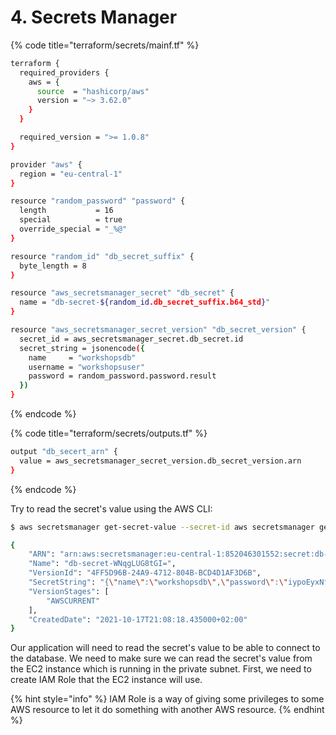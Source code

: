 # 4. Secrets Manager

{% code title="terraform/secrets/mainf.tf" %}
```bash
terraform {
  required_providers {
    aws = {
      source  = "hashicorp/aws"
      version = "~> 3.62.0"
    }
  }

  required_version = ">= 1.0.8"
}

provider "aws" {
  region = "eu-central-1"
}

resource "random_password" "password" {
  length           = 16
  special          = true
  override_special = "_%@"
}

resource "random_id" "db_secret_suffix" {
  byte_length = 8
}

resource "aws_secretsmanager_secret" "db_secret" {
  name = "db-secret-${random_id.db_secret_suffix.b64_std}"
}

resource "aws_secretsmanager_secret_version" "db_secret_version" {
  secret_id = aws_secretsmanager_secret.db_secret.id
  secret_string = jsonencode({
    name     = "workshopsdb"
    username = "workshopsuser"
    password = random_password.password.result
  })
}

```
{% endcode %}

{% code title="terraform/secrets/outputs.tf" %}
```bash
output "db_secert_arn" {
  value = aws_secretsmanager_secret_version.db_secret_version.arn
}
```
{% endcode %}

Try to read the secret's value using the AWS CLI:

```bash
$ aws secretsmanager get-secret-value --secret-id aws secretsmanager get-secret-value --secret-id arn:aws:secretsmanager:eu-central-1:852046301552:secret:db-secret-WNqgLUG8tGI=-5EzeJ8

{
    "ARN": "arn:aws:secretsmanager:eu-central-1:852046301552:secret:db-secret-WNqgLUG8tGI=-5EzeJ8",
    "Name": "db-secret-WNqgLUG8tGI=",
    "VersionId": "4FF5D96B-24A9-4712-804B-BCD4D1AF3D6B",
    "SecretString": "{\"name\":\"workshopsdb\",\"password\":\"iypoEyxNfmcWeqnZ\",\"username\":\"workshopsuser\"}",
    "VersionStages": [
        "AWSCURRENT"
    ],
    "CreatedDate": "2021-10-17T21:08:18.435000+02:00"
}
```

Our application will need to read the secret's value to be able to connect to the database. We need to make sure we can read the secret's value from the EC2 instance which is running in the private subnet. First, we need to create IAM Role that the EC2 instance will use.

{% hint style="info" %}
IAM Role is a way of giving some privileges to some AWS resource to let it do something with another AWS resource.
{% endhint %}
